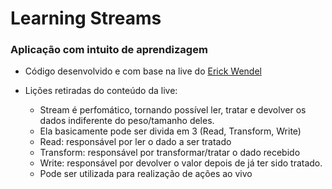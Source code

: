 # Learning Streams

### Aplicação com intuito de aprendizagem

- Código desenvolvido e com base na live do [Erick Wendel](https://www.youtube.com/watch?v=r-33Hhbvr1M)

- Lições retiradas do conteúdo da live:
  - Stream é perfomático, tornando possível ler, tratar e devolver os dados indiferente do peso/tamanho deles.
  - Ela basicamente pode ser divida em 3 (Read, Transform, Write)
  - Read: responsável por ler o dado a ser tratado
  - Transform: responsável por transformar/tratar o dado recebido
  - Write: responsável por devolver o valor depois de já ter sido tratado.
  - Pode ser utilizada para realização de ações ao vivo
